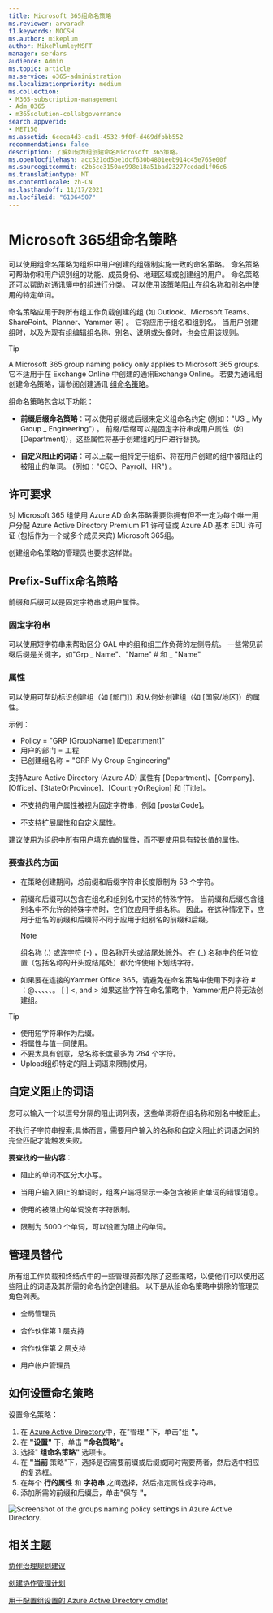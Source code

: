 ```yaml
---
title: Microsoft 365组命名策略
ms.reviewer: arvaradh
f1.keywords: NOCSH
ms.author: mikeplum
author: MikePlumleyMSFT
manager: serdars
audience: Admin
ms.topic: article
ms.service: o365-administration
ms.localizationpriority: medium
ms.collection:
- M365-subscription-management
- Adm_O365
- m365solution-collabgovernance
search.appverid:
- MET150
ms.assetid: 6ceca4d3-cad1-4532-9f0f-d469dfbbb552
recommendations: false
description: 了解如何为组创建命名Microsoft 365策略。
ms.openlocfilehash: acc521dd5be1dcf630b4801eeb914c45e765e00f
ms.sourcegitcommit: c2b5ce3150ae998e18a51bad23277cedad1f06c6
ms.translationtype: MT
ms.contentlocale: zh-CN
ms.lasthandoff: 11/17/2021
ms.locfileid: "61064507"
---
```

# <a name="microsoft-365-groups-naming-policy"></a>Microsoft 365组命名策略

可以使用组命名策略为组织中用户创建的组强制实施一致的命名策略。 命名策略可帮助你和用户识别组的功能、成员身份、地理区域或创建组的用户。 命名策略还可以帮助对通讯簿中的组进行分类。 可以使用该策略阻止在组名称和别名中使用的特定单词。

命名策略应用于跨所有组工作负载创建的组 (如 Outlook、Microsoft Teams、SharePoint、Planner、Yammer 等) 。 它将应用于组名和组别名。 当用户创建组时，以及为现有组编辑组名称、别名、说明或头像时，也会应用该规则。

> [!TIP]
> A Microsoft 365 group naming policy only applies to Microsoft 365 groups. 它不适用于在 Exchange Online 中创建的通讯Exchange Online。 若要为通讯组创建命名策略，请参阅创建通讯 [组命名策略](/exchange/recipients-in-exchange-online/manage-distribution-groups/create-group-naming-policy)。

组命名策略包含以下功能：

- **前缀后缀命名策略**：可以使用前缀或后缀来定义组命名约定 (例如："US \_ My Group \_ Engineering") 。 前缀/后缀可以是固定字符串或用户属性（如 [Department]），这些属性将基于创建组的用户进行替换。

- **自定义阻止的词语**：可以上载一组特定于组织、将在用户创建的组中被阻止的被阻止的单词。  (例如："CEO、Payroll、HR") 。

## <a name="licensing-requirements"></a>许可要求

对 Microsoft 365 组使用 Azure AD 命名策略需要你拥有但不一定为每个唯一用户分配 Azure Active Directory Premium P1 许可证或 Azure AD 基本 EDU 许可证 (包括作为一个或多个成员来宾) Microsoft 365组。

创建组命名策略的管理员也要求这样做。

## <a name="prefix-suffix-naming-policy"></a>Prefix-Suffix命名策略

前缀和后缀可以是固定字符串或用户属性。

### <a name="fixed-strings"></a>固定字符串

可以使用短字符串来帮助区分 GAL 中的组和组工作负荷的左侧导航。 一些常见前缀后缀是关键字，如"Grp \_ Name"、"Name" \# 和 \_ "Name"

### <a name="attributes"></a>属性

可以使用可帮助标识创建组（如 [部门]）和从何处创建组（如 [国家/地区]）的属性。

示例：

- Policy = "GRP [GroupName] [Department]"
- 用户的部门 = 工程
- 已创建组名称 = "GRP My Group Engineering"

支持Azure Active Directory (Azure AD) 属性有 [Department]、[Company]、[Office]、[StateOrProvince]、[CountryOrRegion] 和 [Title]。

- 不支持的用户属性被视为固定字符串，例如 [postalCode]。

- 不支持扩展属性和自定义属性。

建议使用为组织中所有用户填充值的属性，而不要使用具有较长值的属性。

### <a name="things-to-look-out-for"></a>要查找的方面

- 在策略创建期间，总前缀和后缀字符串长度限制为 53 个字符。

- 前缀和后缀可以包含在组名和组别名中支持的特殊字符。 当前缀和后缀包含组别名中不允许的特殊字符时，它们仅应用于组名称。 因此，在这种情况下，应用于组名的前缀和后缀将不同于应用于组别名的前缀和后缀。

  > [!NOTE]
  > 组名称 (.) 或连字符 (-) ，但名称开头或结尾处除外。 在 (_) 名称中的任何位置（包括名称的开头或结尾处）都允许使用下划线字符。

- 如果要在连接的Yammer Office 365，请避免在命名策略中使用下列字符 \# ：@、、、、、。 \[ \] \<, and \> 如果这些字符在命名策略中，Yammer用户将无法创建组。

> [!Tip]
> - 使用短字符串作为后缀。
> - 将属性与值一同使用。
> - 不要太具有创意，总名称长度最多为 264 个字符。
> - Upload组织特定的阻止词语来限制使用。

## <a name="custom-blocked-words"></a>自定义阻止的词语

您可以输入一个以逗号分隔的阻止词列表，这些单词将在组名称和别名中被阻止。

不执行子字符串搜索;具体而言，需要用户输入的名称和自定义阻止的词语之间的完全匹配才能触发失败。

**要查找的一些内容**：

- 阻止的单词不区分大小写。

- 当用户输入阻止的单词时，组客户端将显示一条包含被阻止单词的错误消息。

- 使用的被阻止的单词没有字符限制。

- 限制为 5000 个单词，可以设置为阻止的单词。

## <a name="admin-override"></a>管理员替代

所有组工作负载和终结点中的一些管理员都免除了这些策略，以便他们可以使用这些阻止的词语及其所需的命名约定创建组。 以下是从组命名策略中排除的管理员角色列表。

- 全局管理员

- 合作伙伴第 1 层支持

- 合作伙伴第 2 层支持

- 用户帐户管理员

## <a name="how-to-set-up-the-naming-policy"></a>如何设置命名策略

设置命名策略：

1. 在 [Azure Active Directory](https://aad.portal.azure.com)中，在"管理 **"下**，单击"组 **"。**
2. 在 **"设置"** 下，单击 **"命名策略"。**
3. 选择" **组命名策略"** 选项卡。
4. 在 **"当前** 策略"下，选择是否需要前缀或后缀或同时需要两者，然后选中相应的复选框。
5. 在每个 **行的属性** 和 **字符串** 之间选择，然后指定属性或字符串。
6. 添加所需的前缀和后缀后，单击"保存 **"。**

![Screenshot of the groups naming policy settings in Azure Active Directory.](../media/groups-naming-policy-azure.png)

## <a name="related-topics"></a>相关主题

[协作治理规划建议](collaboration-governance-overview.md#collaboration-governance-planning-recommendations)

[创建协作管理计划](collaboration-governance-first.md)

[用于配置组设置的 Azure Active Directory cmdlet](/azure/active-directory/enterprise-users/groups-settings-cmdlets)